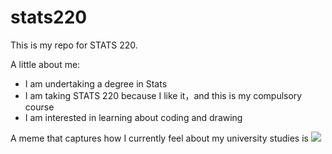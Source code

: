 # stats220

This is my repo for STATS 220. 

A little about me:

- I am undertaking a degree in Stats
- I am taking STATS 220 because I like it，and this is my compulsory course
- I am interested in learning about coding and drawing

A meme that captures how I currently feel about my university studies is ![](https://c.tenor.com/8druEACXtX8AAAAd/tenor.gif)
